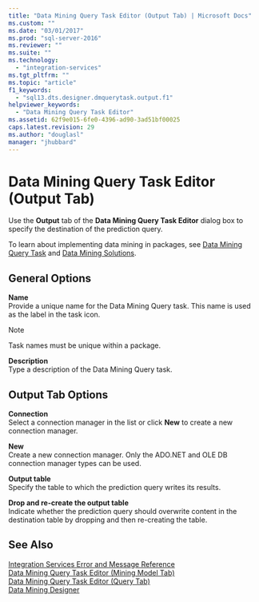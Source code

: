 ```yaml
---
title: "Data Mining Query Task Editor (Output Tab) | Microsoft Docs"
ms.custom: ""
ms.date: "03/01/2017"
ms.prod: "sql-server-2016"
ms.reviewer: ""
ms.suite: ""
ms.technology: 
  - "integration-services"
ms.tgt_pltfrm: ""
ms.topic: "article"
f1_keywords: 
  - "sql13.dts.designer.dmquerytask.output.f1"
helpviewer_keywords: 
  - "Data Mining Query Task Editor"
ms.assetid: 62f9e015-6fe0-4396-ad90-3ad51bf00025
caps.latest.revision: 29
ms.author: "douglasl"
manager: "jhubbard"
---
```

# Data Mining Query Task Editor (Output Tab)
  Use the **Output** tab of the **Data Mining Query Task Editor** dialog box to specify the destination of the prediction query.  
  
 To learn about implementing data mining in packages, see [Data Mining Query Task](../../integration-services/control-flow/data-mining-query-task.md) and [Data Mining Solutions](../../analysis-services/data-mining/data-mining-solutions.md).  
  
## General Options  
 **Name**  
 Provide a unique name for the Data Mining Query task. This name is used as the label in the task icon.  
  
> [!NOTE]  
>  Task names must be unique within a package.  
  
 **Description**  
 Type a description of the Data Mining Query task.  
  
## Output Tab Options  
 **Connection**  
 Select a connection manager in the list or click **New** to create a new connection manager.  
  
 **New**  
 Create a new connection manager. Only the ADO.NET and OLE DB connection manager types can be used.  
  
 **Output table**  
 Specify the table to which the prediction query writes its results.  
  
 **Drop and re-create the output table**  
 Indicate whether the prediction query should overwrite content in the destination table by dropping and then re-creating the table.  
  
## See Also  
 [Integration Services Error and Message Reference](../../integration-services/integration-services-error-and-message-reference.md)   
 [Data Mining Query Task Editor &#40;Mining Model Tab&#41;](../../integration-services/control-flow/data-mining-query-task-editor-mining-model-tab.md)   
 [Data Mining Query Task Editor &#40;Query Tab&#41;](../../integration-services/control-flow/data-mining-query-task-editor-query-tab.md)   
 [Data Mining Designer](../../analysis-services/data-mining/data-mining-designer.md)  
  
  